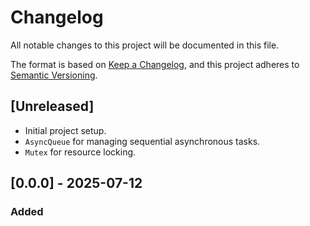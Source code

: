 # Changelog

All notable changes to this project will be documented in this file.

The format is based on [Keep a Changelog](https://keepachangelog.com/en/1.0.0/),
and this project adheres to [Semantic Versioning](https://semver.org/spec/v2.0.0.html).

## [Unreleased]
- Initial project setup.
- `AsyncQueue` for managing sequential asynchronous tasks.
- `Mutex` for resource locking.

## [0.0.0] - 2025-07-12

### Added
